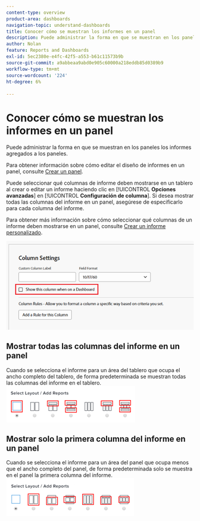 ```yaml
---
content-type: overview
product-area: dashboards
navigation-topic: understand-dashboards
title: Conocer cómo se muestran los informes en un panel
description: Puede administrar la forma en que se muestran en los paneles los informes agregados a los paneles.
author: Nolan
feature: Reports and Dashboards
exl-id: 5ec2380e-e4fc-42f5-a553-b61c11573b9b
source-git-commit: a9abbeaa9abd0e905c60000a218eddb85d0389b9
workflow-type: tm+mt
source-wordcount: '224'
ht-degree: 6%

---
```


# Conocer cómo se muestran los informes en un panel

<!-- Audited: 1/2025 -->

Puede administrar la forma en que se muestran en los paneles los informes agregados a los paneles.

Para obtener información sobre cómo editar el diseño de informes en un panel, consulte [Crear un panel](../../../reports-and-dashboards/dashboards/creating-and-managing-dashboards/create-dashboard.md).

Puede seleccionar qué columnas de informe deben mostrarse en un tablero al crear o editar un informe haciendo clic en [!UICONTROL **Opciones avanzadas**] en [!UICONTROL **Configuración de columna**]. Si desea mostrar todas las columnas del informe en un panel, asegúrese de especificarlo para cada columna del informe.

Para obtener más información sobre cómo seleccionar qué columnas de un informe deben mostrarse en un panel, consulte [Crear un informe personalizado](../../../reports-and-dashboards/reports/creating-and-managing-reports/create-custom-report.md).

![Mostrar en la opción del panel](assets/show-in-dashboard.png)

## Mostrar todas las columnas del informe en un panel

Cuando se selecciona el informe para un área del tablero que ocupa el ancho completo del tablero, de forma predeterminada se muestran todas las columnas del informe en el tablero.\
![Mostrar todas las opciones de columnas](assets/qs-dashboard-full-reports-350x118.png)

## Mostrar solo la primera columna del informe en un panel

Cuando se selecciona el informe para un área del panel que ocupa menos que el ancho completo del panel, de forma predeterminada solo se muestra en el panel la primera columna del informe.\
![Mostrar opciones de la primera columna](assets/qs-dashboard-truncated-reports-350x118.png)
